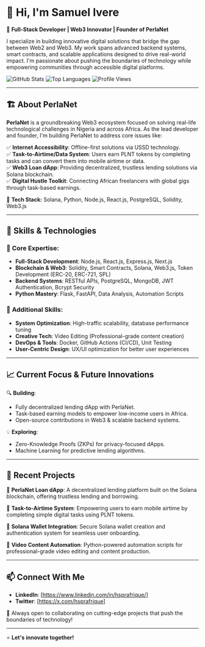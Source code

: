 # 👋 Hi, I'm Samuel Ivere

🚀 **Full-Stack Developer | Web3 Innovator | Founder of PerlaNet**

I specialize in building innovative digital solutions that bridge the gap between Web2 and Web3. My work spans advanced backend systems, smart contracts, and scalable applications designed to drive real-world impact. I'm passionate about pushing the boundaries of technology while empowering communities through accessible digital platforms.

![GitHub Stats](https://github-readme-stats.vercel.app/api?username=hsprafrique&show_icons=true&theme=radical)
![Top Languages](https://github-readme-stats.vercel.app/api/top-langs/?username=hsprafrique&layout=compact&theme=radical)
![Profile Views](https://komarev.com/ghpvc/?username=hsprafrique&color=blue)

---

## 🏗️ **About PerlaNet**

**PerlaNet** is a groundbreaking Web3 ecosystem focused on solving real-life technological challenges in Nigeria and across Africa. As the lead developer and founder, I'm building PerlaNet to address core issues like:

✅ **Internet Accessibility**: Offline-first solutions via USSD technology.  
✅ **Task-to-Airtime/Data System**: Users earn PLNT tokens by completing tasks and can convert them into mobile airtime or data.  
✅ **Web3 Loan dApp**: Providing decentralized, trustless lending solutions via Solana blockchain.  
✅ **Digital Hustle Toolkit**: Connecting African freelancers with global gigs through task-based earnings.  

🔗 **Tech Stack:** Solana, Python, Node.js, React.js, PostgreSQL, Solidity, Web3.js

---

## 💼 **Skills & Technologies**

### 🔹 **Core Expertise:**
- **Full-Stack Development**: Node.js, React.js, Express.js, Next.js
- **Blockchain & Web3**: Solidity, Smart Contracts, Solana, Web3.js, Token Development (ERC-20, ERC-721, SPL)
- **Backend Systems**: RESTful APIs, PostgreSQL, MongoDB, JWT Authentication, Bcrypt Security
- **Python Mastery**: Flask, FastAPI, Data Analysis, Automation Scripts

### 🔹 **Additional Skills:**
- **System Optimization**: High-traffic scalability, database performance tuning
- **Creative Tech**: Video Editing (Professional-grade content creation)
- **DevOps & Tools**: Docker, GitHub Actions (CI/CD), Unit Testing
- **User-Centric Design**: UX/UI optimization for better user experiences

---

## 📈 **Current Focus & Future Innovations**

🔍 **Building**: 
- Fully decentralized lending dApp with PerlaNet.
- Task-based earning models to empower low-income users in Africa.
- Open-source contributions in Web3 & scalable backend systems.

💡 **Exploring**: 
- Zero-Knowledge Proofs (ZKPs) for privacy-focused dApps.
- Machine Learning for predictive lending algorithms.

---

## 📂 **Recent Projects**

🚀 **PerlaNet Loan dApp**: A decentralized lending platform built on the Solana blockchain, offering trustless lending and borrowing.

🔗 **Task-to-Airtime System**: Empowering users to earn mobile airtime by completing simple digital tasks using PLNT tokens.

💼 **Solana Wallet Integration**: Secure Solana wallet creation and authentication system for seamless user onboarding.

🎥 **Video Content Automation**: Python-powered automation scripts for professional-grade video editing and content production.

---

## 📫 **Connect With Me**

- **LinkedIn**: [https://www.linkedin.com/in/hsprafrique/]
- **Twitter**: [https://x.com/hsprafrique]

🚀 Always open to collaborating on cutting-edge projects that push the boundaries of technology!

---

⭐ **Let's innovate together!**

